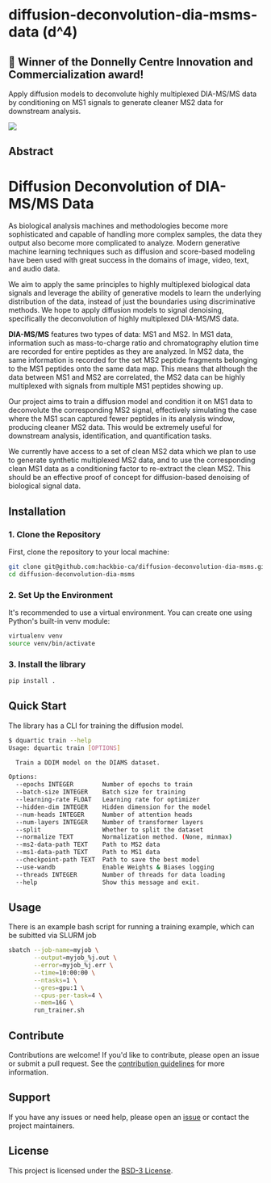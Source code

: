 # diffusion-deconvolution-dia-msms-data (d^4)

## 🚀 Winner of the Donnelly Centre Innovation and Commercialization award!

Apply diffusion models to deconvolute highly multiplexed DIA-MS/MS data by conditioning on MS1 signals to generate cleaner MS2 data for downstream analysis.

![](https://img.shields.io/badge/License-BSD--3--Clause-blue?style=for-the-badge)

## Abstract

# Diffusion Deconvolution of DIA-MS/MS Data

As biological analysis machines and methodologies become more sophisticated and capable of handling more complex samples, the data they output also become more complicated to analyze. Modern generative machine learning techniques such as diffusion and score-based modeling have been used with great success in the domains of image, video, text, and audio data.

We aim to apply the same principles to highly multiplexed biological data signals and leverage the ability of generative models to learn the underlying distribution of the data, instead of just the boundaries using discriminative methods. We hope to apply diffusion models to signal denoising, specifically the deconvolution of highly multiplexed DIA-MS/MS data.

**DIA-MS/MS** features two types of data: MS1 and MS2. In MS1 data, information such as mass-to-charge ratio and chromatography elution time are recorded for entire peptides as they are analyzed. In MS2 data, the same information is recorded for the set MS2 peptide fragments belonging to the MS1 peptides onto the same data map. This means that although the data between MS1 and MS2 are correlated, the MS2 data can be highly multiplexed with signals from multiple MS1 peptides showing up.

Our project aims to train a diffusion model and condition it on MS1 data to deconvolute the corresponding MS2 signal, effectively simulating the case where the MS1 scan captured fewer peptides in its analysis window, producing cleaner MS2 data. This would be extremely useful for downstream analysis, identification, and quantification tasks.

We currently have access to a set of clean MS2 data which we plan to use to generate synthetic multiplexed MS2 data, and to use the corresponding clean MS1 data as a conditioning factor to re-extract the clean MS2. This should be an effective proof of concept for diffusion-based denoising of biological signal data.

## Installation

### 1. Clone the Repository

First, clone the repository to your local machine:

```bash
git clone git@github.com:hackbio-ca/diffusion-deconvolution-dia-msms.git
cd diffusion-deconvolution-dia-msms
```

### 2. Set Up the Environment
It's recommended to use a virtual environment. You can create one using Python's built-in venv module:

```bash
virtualenv venv
source venv/bin/activate  
```
### 3. Install the library
```bash
pip install .
```

## Quick Start

The library has a CLI for training the diffusion model.

```bash
$ dquartic train --help
Usage: dquartic train [OPTIONS]

  Train a DDIM model on the DIAMS dataset.

Options:
  --epochs INTEGER        Number of epochs to train
  --batch-size INTEGER    Batch size for training
  --learning-rate FLOAT   Learning rate for optimizer
  --hidden-dim INTEGER    Hidden dimension for the model
  --num-heads INTEGER     Number of attention heads
  --num-layers INTEGER    Number of transformer layers
  --split                 Whether to split the dataset
  --normalize TEXT        Normalization method. (None, minmax)
  --ms2-data-path TEXT    Path to MS2 data
  --ms1-data-path TEXT    Path to MS1 data
  --checkpoint-path TEXT  Path to save the best model
  --use-wandb             Enable Weights & Biases logging
  --threads INTEGER       Number of threads for data loading
  --help                  Show this message and exit.
```

## Usage

There is an example bash script for running a training example, which can be subitted via SLURM job

```bash
sbatch --job-name=myjob \
       --output=myjob_%j.out \
       --error=myjob_%j.err \
       --time=10:00:00 \
       --ntasks=1 \
       --gres=gpu:1 \
       --cpus-per-task=4 \
       --mem=16G \
       run_trainer.sh
```

## Contribute

Contributions are welcome! If you'd like to contribute, please open an issue or submit a pull request. See the [contribution guidelines](CONTRIBUTING.md) for more information.

## Support

If you have any issues or need help, please open an [issue](https://github.com/hackbio-ca/diffusion-deconvolution-dia-msms/issues) or contact the project maintainers.

## License

This project is licensed under the [BSD-3 License](LICENSE).
